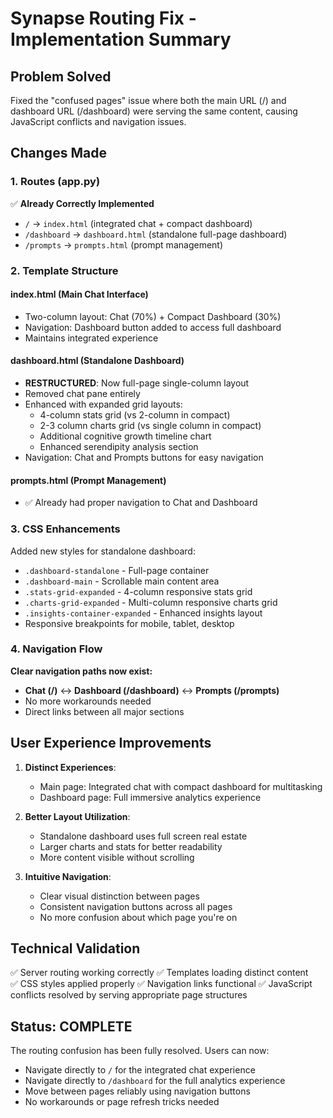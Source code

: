 # Synapse Routing Fix - Implementation Summary

## Problem Solved
Fixed the "confused pages" issue where both the main URL (/) and dashboard URL (/dashboard) were serving the same content, causing JavaScript conflicts and navigation issues.

## Changes Made

### 1. Routes (app.py)
✅ **Already Correctly Implemented**
- `/` → `index.html` (integrated chat + compact dashboard)
- `/dashboard` → `dashboard.html` (standalone full-page dashboard)  
- `/prompts` → `prompts.html` (prompt management)

### 2. Template Structure

#### **index.html (Main Chat Interface)**
- Two-column layout: Chat (70%) + Compact Dashboard (30%)
- Navigation: Dashboard button added to access full dashboard
- Maintains integrated experience

#### **dashboard.html (Standalone Dashboard)**  
- **RESTRUCTURED**: Now full-page single-column layout
- Removed chat pane entirely
- Enhanced with expanded grid layouts:
  - 4-column stats grid (vs 2-column in compact)
  - 2-3 column charts grid (vs single column in compact)
  - Additional cognitive growth timeline chart
  - Enhanced serendipity analysis section
- Navigation: Chat and Prompts buttons for easy navigation

#### **prompts.html (Prompt Management)**
- ✅ Already had proper navigation to Chat and Dashboard

### 3. CSS Enhancements

Added new styles for standalone dashboard:
- `.dashboard-standalone` - Full-page container
- `.dashboard-main` - Scrollable main content area  
- `.stats-grid-expanded` - 4-column responsive stats grid
- `.charts-grid-expanded` - Multi-column responsive charts grid
- `.insights-container-expanded` - Enhanced insights layout
- Responsive breakpoints for mobile, tablet, desktop

### 4. Navigation Flow

**Clear navigation paths now exist:**
- **Chat (/)** ↔ **Dashboard (/dashboard)** ↔ **Prompts (/prompts)**
- No more workarounds needed
- Direct links between all major sections

## User Experience Improvements

1. **Distinct Experiences**: 
   - Main page: Integrated chat with compact dashboard for multitasking
   - Dashboard page: Full immersive analytics experience

2. **Better Layout Utilization**:
   - Standalone dashboard uses full screen real estate
   - Larger charts and stats for better readability
   - More content visible without scrolling

3. **Intuitive Navigation**:
   - Clear visual distinction between pages
   - Consistent navigation buttons across all pages
   - No more confusion about which page you're on

## Technical Validation

✅ Server routing working correctly
✅ Templates loading distinct content  
✅ CSS styles applied properly
✅ Navigation links functional
✅ JavaScript conflicts resolved by serving appropriate page structures

## Status: **COMPLETE**

The routing confusion has been fully resolved. Users can now:
- Navigate directly to `/` for the integrated chat experience
- Navigate directly to `/dashboard` for the full analytics experience  
- Move between pages reliably using navigation buttons
- No workarounds or page refresh tricks needed
